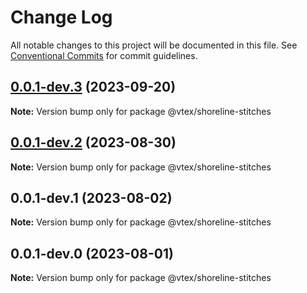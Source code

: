 # Change Log

All notable changes to this project will be documented in this file.
See [Conventional Commits](https://conventionalcommits.org) for commit guidelines.

## [0.0.1-dev.3](https://github.com/vtex/shoreline/compare/@vtex/shoreline-stitches@0.0.1-dev.2...@vtex/shoreline-stitches@0.0.1-dev.3) (2023-09-20)

**Note:** Version bump only for package @vtex/shoreline-stitches

## [0.0.1-dev.2](https://github.com/vtex/shoreline/compare/@vtex/shoreline-stitches@0.0.1-dev.1...@vtex/shoreline-stitches@0.0.1-dev.2) (2023-08-30)

**Note:** Version bump only for package @vtex/shoreline-stitches

## 0.0.1-dev.1 (2023-08-02)

**Note:** Version bump only for package @vtex/shoreline-stitches

## 0.0.1-dev.0 (2023-08-01)

**Note:** Version bump only for package @vtex/shoreline-stitches
